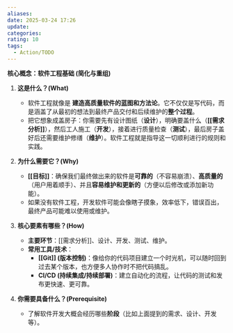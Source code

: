 ```yaml
---
aliases: 
date: 2025-03-24 17:26
update: 
categories: 
rating: 10
tags:
  - Action/TODO
---
```



**核心概念：软件工程基础 (简化与重组)**

1.  **这是什么？(What)**
    *   软件工程就像是 **建造高质量软件的蓝图和方法论**。它不仅仅是写代码，而是涵盖了从最初的想法到最终产品交付和后续维护的**整个过程**。
    *   把它想象成盖房子：你需要先有设计图纸（**设计**），明确要盖什么（**[[需求分析]]**），然后工人施工（**开发**），接着进行质量检查（**测试**），最后房子盖好后还需要维护修缮（**维护**）。软件工程就是指导这一切顺利进行的规则和实践。

2.  **为什么需要它？(Why)**
    *   **[[目标]]**：确保我们最终做出来的软件是**可靠的**（不容易崩溃）、**高质量的**（用户用着顺手）、并且**容易维护和更新的**（方便以后修改或添加新功能）。
    *   如果没有软件工程，开发软件可能会像瞎子摸象，效率低下，错误百出，最终产品可能难以使用或维护。

3.  **核心要素有哪些？(How)**
    *   **主要环节**：[[需求分析]]、设计、开发、测试、维护。
    *   **常用工具/技术**：
        *   **[[Git]] (版本控制)**：像给你的代码项目建立一个时光机，可以随时回到过去某个版本，也方便多人协作时不把代码搞乱。
        *   **CI/CD (持续集成/持续部署)**：建立自动化的流程，让代码的测试和发布更快速、更可靠。

4.  **你需要具备什么？(Prerequisite)**
    *   了解软件开发大概会经历哪些**阶段**（比如上面提到的需求、设计、开发等）。

